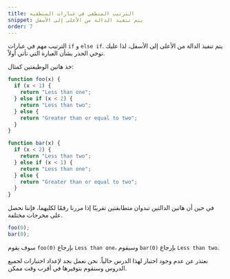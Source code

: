```yaml
---
title: الترتيب المنطقي في عبارات المنطقية
snippet: يتم تنفيذ الدالة من الأعلى إلى الأسفل
order: 7
---
```


الترتيب مهم في عبارات `if` و `else if`. يتم تنفيذ الدالة من الأعلى إلى الأسفل،
لذا عليك توخي الحذر بشأن العبارة التي تأتي أولاً.

خذ هاتين الوظيفتين كمثال:

```js
function foo(x) {
  if (x < 1) {
    return "Less than one";
  } else if (x < 2) {
    return "Less than two";
  } else {
    return "Greater than or equal to two";
  }
}
```

```js
function bar(x) {
  if (x < 2) {
    return "Less than two";
  } else if (x < 1) {
    return "Less than one";
  } else {
    return "Greater than or equal to two";
  }
}
```

في حين أن هاتين الدالتين تبدوان متطابقتين تقريبًا إذا مررنا رقمًا لكليهما، فإننا
نحصل على مخرجات مختلفة.

```js
foo(0);
bar(0);
```

سوف يقوم `foo(0)` بإرجاع `Less than one`، وسيقوم `bar(0)` بإرجاع
`Less than two`.

<div class="quiz">
نعتذر عن عدم وجود اختبار لهذا الدرس حالياً. نحن نعمل بجد لإعداد اختبارات لجميع الدروس وسنقوم بتوفيرها في أقرب وقت ممكن.
</div>
